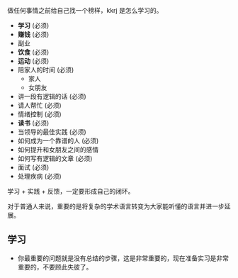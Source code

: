 做任何事情之前给自己找一个榜样，kkrj 是怎么学习的。

- **学习** (必须)
- **赚钱** (必须)
- 副业
- **饮食** (必须)
- **运动** (必须)
- 陪家人的时间 (必须)
	- 家人
	- 女朋友
- 讲一段有逻辑的话 (必须)
- 请人帮忙 (必须)
- 情绪控制 (必须)
- **读书** (必须)
- 当领导的最佳实践 (必须)
- 如何成为一个靠谱的人 (必须)
- 如何提升和女朋友之间的感情
- 如何写有逻辑的文章 (必须)
- 面试 (必须)
- 处理疾病 (必须)

学习 + 实践 + 反馈，一定要形成自己的闭环。

对于普通人来说，重要的是将复杂的学术语言转变为大家能听懂的语言并进一步延展。

## 学习

- 你最重要的问题就是没有总结的步骤，这是非常重要的，现在准备实习是非常重要的，不要顾此失彼了。
